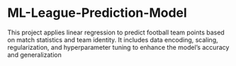 # ML-League-Prediction-Model
This project applies linear regression to predict football team points based on match statistics and team identity. It includes data encoding, scaling, regularization, and hyperparameter tuning to enhance the model’s accuracy and generalization
